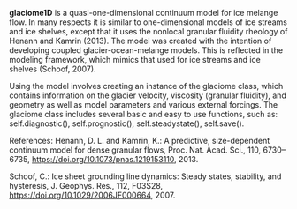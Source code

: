 **glaciome1D** is a quasi-one-dimensional continuum model for ice melange flow. In many respects it is similar to one-dimensional models of ice streams and ice shelves, except that it uses the nonlocal granular fluidity rheology of Henann and Kamrin (2013). The model was created with the intention of developing coupled glacier-ocean-melange models. This is reflected in the modeling framework, which mimics that used for ice streams and ice shelves (Schoof, 2007).

Using the model involves creating an instance of the glaciome class, which contains information on the glacier velocity, viscosity (granular fluidity), and geometry as well as model parameters and various external forcings. The glaciome class includes several basic and easy to use functions, such as: self.diagnostic(), self.prognostic(), self.steadystate(), self.save().



References:
Henann, D. L. and Kamrin, K.: A predictive, size-dependent continuum model for dense granular flows, Proc. Nat. Acad. Sci., 110, 6730–6735, https://doi.org/10.1073/pnas.1219153110, 2013.

Schoof, C.: Ice sheet grounding line dynamics: Steady states, stability, and hysteresis, J. Geophys. Res., 112, F03S28, https://doi.org/10.1029/2006JF000664, 2007.
